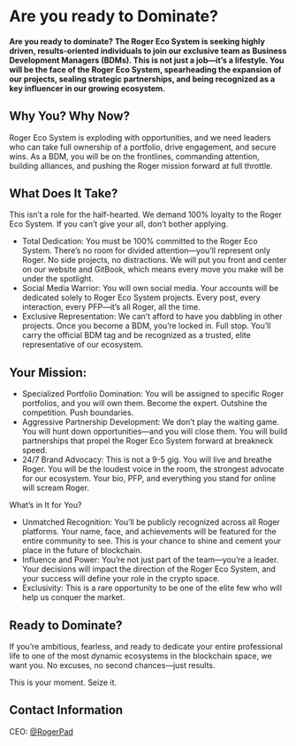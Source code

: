 # Are you ready to Dominate?

#### Are you ready to dominate? The Roger Eco System is seeking highly driven, results-oriented individuals to join our exclusive team as Business Development Managers (BDMs). This is not just a job—it’s a lifestyle. You will be the face of the Roger Eco System, spearheading the expansion of our projects, sealing strategic partnerships, and being recognized as a key influencer in our growing ecosystem.

## Why You? Why Now?

Roger Eco System is exploding with opportunities, and we need leaders who can take full ownership of a portfolio, drive engagement, and secure wins. As a BDM, you will be on the frontlines, commanding attention, building alliances, and pushing the Roger mission forward at full throttle.

## What Does It Take?

This isn’t a role for the half-hearted. We demand 100% loyalty to the Roger Eco System. If you can’t give your all, don’t bother applying.

* Total Dedication: You must be 100% committed to the Roger Eco System. There’s no room for divided attention—you’ll represent only Roger. No side projects, no distractions. We will put you front and center on our website and GitBook, which means every move you make will be under the spotlight.
* Social Media Warrior: You will own social media. Your accounts will be dedicated solely to Roger Eco System projects. Every post, every interaction, every PFP—it’s all Roger, all the time.
* Exclusive Representation: We can’t afford to have you dabbling in other projects. Once you become a BDM, you’re locked in. Full stop. You’ll carry the official BDM tag and be recognized as a trusted, elite representative of our ecosystem.

## Your Mission:

* Specialized Portfolio Domination: You will be assigned to specific Roger portfolios, and you will own them. Become the expert. Outshine the competition. Push boundaries.
* Aggressive Partnership Development: We don’t play the waiting game. You will hunt down opportunities—and you will close them. You will build partnerships that propel the Roger Eco System forward at breakneck speed.
* 24/7 Brand Advocacy: This is not a 9-5 gig. You will live and breathe Roger. You will be the loudest voice in the room, the strongest advocate for our ecosystem. Your bio, PFP, and everything you stand for online will scream Roger.

What’s in It for You?

* Unmatched Recognition: You’ll be publicly recognized across all Roger platforms. Your name, face, and achievements will be featured for the entire community to see. This is your chance to shine and cement your place in the future of blockchain.
* Influence and Power: You’re not just part of the team—you’re a leader. Your decisions will impact the direction of the Roger Eco System, and your success will define your role in the crypto space.
* Exclusivity: This is a rare opportunity to be one of the elite few who will help us conquer the market.

## Ready to Dominate?

If you’re ambitious, fearless, and ready to dedicate your entire professional life to one of the most dynamic ecosystems in the blockchain space, we want you. No excuses, no second chances—just results.

This is your moment. Seize it.

## Contact Information

CEO:  [@RogerPad](https://t.me/rogerpad)
